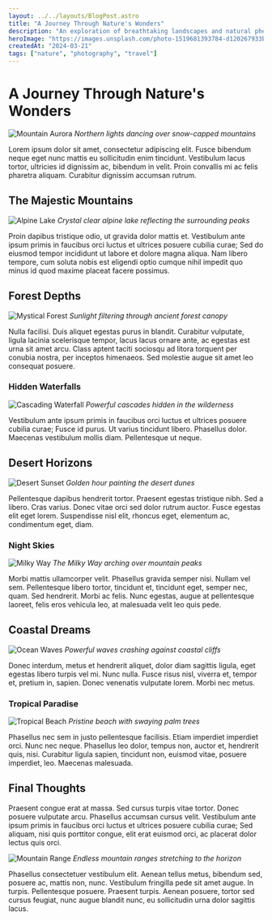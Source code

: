 ```yaml
---
layout: ../../layouts/BlogPost.astro
title: "A Journey Through Nature's Wonders"
description: "An exploration of breathtaking landscapes and natural phenomena"
heroImage: "https://images.unsplash.com/photo-1519681393784-d120267933ba?q=80&w=2070"
createdAt: "2024-03-21"
tags: ["nature", "photography", "travel"]
---
```


# A Journey Through Nature's Wonders

![Mountain Aurora](https://images.unsplash.com/photo-1519681393784-d120267933ba?q=80&w=2070)
_Northern lights dancing over snow-capped mountains_

Lorem ipsum dolor sit amet, consectetur adipiscing elit. Fusce bibendum neque eget nunc mattis eu sollicitudin enim tincidunt. Vestibulum lacus tortor, ultricies id dignissim ac, bibendum in velit. Proin convallis mi ac felis pharetra aliquam. Curabitur dignissim accumsan rutrum.

## The Majestic Mountains

![Alpine Lake](https://images.unsplash.com/photo-1506744038136-46273834b3fb?q=80&w=2070)
_Crystal clear alpine lake reflecting the surrounding peaks_

Proin dapibus tristique odio, ut gravida dolor mattis et. Vestibulum ante ipsum primis in faucibus orci luctus et ultrices posuere cubilia curae; Sed do eiusmod tempor incididunt ut labore et dolore magna aliqua. Nam libero tempore, cum soluta nobis est eligendi optio cumque nihil impedit quo minus id quod maxime placeat facere possimus.

## Forest Depths

![Mystical Forest](https://images.unsplash.com/photo-1441974231531-c6227db76b6e?q=80&w=2070)
_Sunlight filtering through ancient forest canopy_

Nulla facilisi. Duis aliquet egestas purus in blandit. Curabitur vulputate, ligula lacinia scelerisque tempor, lacus lacus ornare ante, ac egestas est urna sit amet arcu. Class aptent taciti sociosqu ad litora torquent per conubia nostra, per inceptos himenaeos. Sed molestie augue sit amet leo consequat posuere.

### Hidden Waterfalls

![Cascading Waterfall](https://images.unsplash.com/photo-1432405972618-c60b0225b8f9?q=80&w=2070)
_Powerful cascades hidden in the wilderness_

Vestibulum ante ipsum primis in faucibus orci luctus et ultrices posuere cubilia curae; Fusce id purus. Ut varius tincidunt libero. Phasellus dolor. Maecenas vestibulum mollis diam. Pellentesque ut neque.

## Desert Horizons

![Desert Sunset](https://images.unsplash.com/photo-1509316785289-025f5b846b35?q=80&w=2070)
_Golden hour painting the desert dunes_

Pellentesque dapibus hendrerit tortor. Praesent egestas tristique nibh. Sed a libero. Cras varius. Donec vitae orci sed dolor rutrum auctor. Fusce egestas elit eget lorem. Suspendisse nisl elit, rhoncus eget, elementum ac, condimentum eget, diam.

### Night Skies

![Milky Way](https://images.unsplash.com/photo-1470813740244-df37b8c1edcb?q=80&w=2070)
_The Milky Way arching over mountain peaks_

Morbi mattis ullamcorper velit. Phasellus gravida semper nisi. Nullam vel sem. Pellentesque libero tortor, tincidunt et, tincidunt eget, semper nec, quam. Sed hendrerit. Morbi ac felis. Nunc egestas, augue at pellentesque laoreet, felis eros vehicula leo, at malesuada velit leo quis pede.

## Coastal Dreams

![Ocean Waves](https://images.unsplash.com/photo-1439405326854-014607f694d7?q=80&w=2070)
_Powerful waves crashing against coastal cliffs_

Donec interdum, metus et hendrerit aliquet, dolor diam sagittis ligula, eget egestas libero turpis vel mi. Nunc nulla. Fusce risus nisl, viverra et, tempor et, pretium in, sapien. Donec venenatis vulputate lorem. Morbi nec metus.

### Tropical Paradise

![Tropical Beach](https://images.unsplash.com/photo-1506953823976-52e1fdc0149a?q=80&w=2070)
_Pristine beach with swaying palm trees_

Phasellus nec sem in justo pellentesque facilisis. Etiam imperdiet imperdiet orci. Nunc nec neque. Phasellus leo dolor, tempus non, auctor et, hendrerit quis, nisi. Curabitur ligula sapien, tincidunt non, euismod vitae, posuere imperdiet, leo. Maecenas malesuada.

## Final Thoughts

Praesent congue erat at massa. Sed cursus turpis vitae tortor. Donec posuere vulputate arcu. Phasellus accumsan cursus velit. Vestibulum ante ipsum primis in faucibus orci luctus et ultrices posuere cubilia curae; Sed aliquam, nisi quis porttitor congue, elit erat euismod orci, ac placerat dolor lectus quis orci.

![Mountain Range](https://images.unsplash.com/photo-1464822759023-fed622ff2c3b?q=80&w=2070)
_Endless mountain ranges stretching to the horizon_

Phasellus consectetuer vestibulum elit. Aenean tellus metus, bibendum sed, posuere ac, mattis non, nunc. Vestibulum fringilla pede sit amet augue. In turpis. Pellentesque posuere. Praesent turpis. Aenean posuere, tortor sed cursus feugiat, nunc augue blandit nunc, eu sollicitudin urna dolor sagittis lacus.
